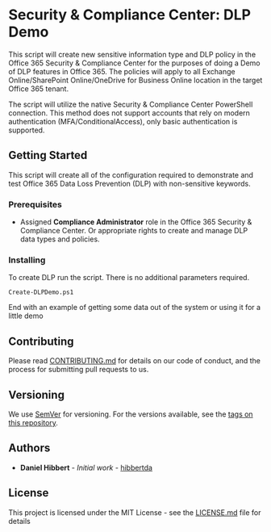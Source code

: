 # Security & Compliance Center: DLP Demo

This script will create new sensitive information type and DLP policy in the Office 365 Security & Compliance Center for the purposes of doing a Demo of DLP features in Office 365. The policies will apply to all Exchange Online/SharePoint Online/OneDrive for Business Online location in the target Office 365 tenant. 

The script will utilize the native Security & Compliance Center PowerShell connection. This method does not support accounts that rely on modern authentication (MFA/ConditionalAccess), only basic authentication is supported.

## Getting Started

This script will create all of the configuration required to demonstrate and test Office 365 Data Loss Prevention (DLP) with non-sensitive keywords. 

### Prerequisites

* Assigned **Compliance Administrator** role in the Office 365 Security & Compliance Center. Or appropriate rights to create and manage DLP data types and policies.


### Installing

To create DLP run the script. There is no additional parameters required. 

```
Create-DLPDemo.ps1
```

End with an example of getting some data out of the system or using it for a little demo

## Contributing

Please read [CONTRIBUTING.md](https://gist.github.com/PurpleBooth/b24679402957c63ec426) for details on our code of conduct, and the process for submitting pull requests to us.

## Versioning

We use [SemVer](http://semver.org/) for versioning. For the versions available, see the [tags on this repository](https://github.com/your/project/tags). 

## Authors

* **Daniel Hibbert** - *Initial work* - [hibbertda](https://github.com/hibbertda)

## License

This project is licensed under the MIT License - see the [LICENSE.md](LICENSE.md) file for details
